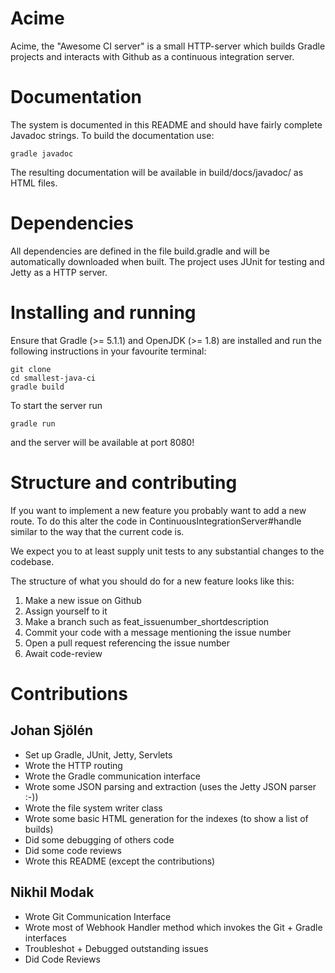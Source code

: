 # Acime

Acime, the "Awesome CI server" is a small HTTP-server which builds Gradle projects and interacts with Github as a continuous integration server.


# Documentation

The system is documented in this README and should have fairly complete Javadoc strings.
To build the documentation use:
```
gradle javadoc
```

The resulting documentation will be available in build/docs/javadoc/ as HTML files.

# Dependencies

All dependencies are defined in the file build.gradle and will be automatically downloaded when built.
The project uses JUnit for testing and Jetty as a HTTP server.

# Installing and running

Ensure that Gradle (>= 5.1.1) and OpenJDK (>= 1.8) are installed and run the following instructions in your favourite terminal:

```
git clone
cd smallest-java-ci
gradle build
```

To start the server run
```
gradle run
```
and the server will be available at port 8080!

# Structure and contributing

If you want to implement a new feature you probably want to add a new route.
To do this alter the code in ContinuousIntegrationServer\#handle similar to the way that the current code is.

We expect you to at least supply unit tests to any substantial changes to the codebase.

The structure of what you should do for a new feature looks like this:

1. Make a new issue on Github
2. Assign yourself to it
3. Make a branch such as feat\_issuenumber\_shortdescription
4. Commit your code with a message mentioning the issue number
5. Open a pull request referencing the issue number
6. Await code-review

# Contributions

## Johan Sjölén
- Set up Gradle, JUnit, Jetty, Servlets
- Wrote the HTTP routing
- Wrote the Gradle communication interface
- Wrote some JSON parsing and extraction (uses the Jetty JSON parser :-))
- Wrote the file system writer class
- Wrote some basic HTML generation for the indexes (to show a list of builds)
- Did some debugging of others code
- Did some code reviews
- Wrote this README (except the contributions)

## Nikhil Modak
- Wrote Git Communication Interface
- Wrote most of Webhook Handler method which invokes the Git + Gradle interfaces
- Troubleshot + Debugged outstanding issues
- Did Code Reviews
